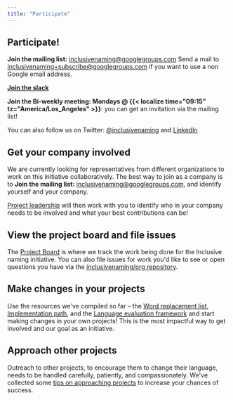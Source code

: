 ```yaml
---
title: "Participate"
---
```


## Participate!

**Join the mailing list:** [inclusivenaming@googlegroups.com](https://groups.google.com/g/inclusivenaming)
Send a mail to <inclusivenaming+subscribe@googlegroups.com> if you want to use a non Google email address.

**[Join the slack](https://communityinviter.com/apps/inclusive-naming/invite)**

**Join the Bi-weekly meeting: Mondays @ {{< localize time="09:15" tz="America/Los_Angeles" >}}**: you can get an invitation via the mailing list!

You can also follow us on Twitter: [@inclusivenaming](https://twitter.com/inclusivenaming) and [LinkedIn](https://www.linkedin.com/company/inclusive-naming/)

## Get your company involved 

We are currently looking for representatives from different organizations to work on this initiative collaboratively. The best way to join as a company is to **Join the mailing list:** [inclusivenaming@googlegroups.com](https://groups.google.com/g/inclusivenaming), and identify yourself and your company. 

[Project leadership](/leadership) will then work with you to identify who in your company needs to be involved and what your best contributions can be!

## View the project board and file issues

The [Project Board](https://github.com/orgs/inclusivenaming/projects/1) is where we track the work being done for the Inclusive naming initiative. You can also file issues for work you'd like to see or open questions you have via the [inclusivenaming/org repository](https://github.com/inclusivenaming/org/issues).

## Make changes in your projects

Use the resources we've compiled so far – the [Word replacement list](/language/word-list), [Implementation path](/language/implementation-path), and the [Language evaluation framework](/language/evaluation-framework) and start making changes in your own projects! This is the most impactful way to get involved and our goal as an initiative.

## Approach other projects

Outreach to other projects, to encourage them to change their language, needs to be handled carefully, patiently, and
compassionately. We've collected some [tips on approaching projects](/outreach) to increase your chances of success.

